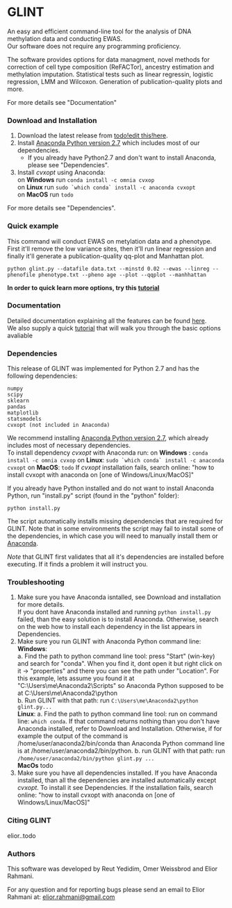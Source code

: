 # GLINT
An easy and efficient command-line tool for the analysis of DNA methylation data and conducting EWAS.  
Our software does not require any programming proficiency.

The software provides options for data managment, novel methods for correction of cell type composition (ReFACTor), ancestry estimation and methylation imputation. Statistical tests such as linear regressin, logistic regression, LMM and Wilcoxon. Generation of publication-quality plots and more.

For more details see "Documentation"  

### Download and Installation

1. Download the latest release from <a href="put the link here todo" target="_blank"> todo!edit this!here</a>.
2. Install <a href="https://www.continuum.io/downloads" target="_blank">Anaconda Python version 2.7</a> which includes most of our dependencies.  
    - If you already have Python2.7 and don't want to install Anaconda, please see "Dependencies".
3. Install *cvxopt* using Anaconda:   
    on **Windows** run ```conda install -c omnia cvxop```  
    on **Linux** run ```sudo `which conda` install -c anaconda cvxopt```  
    on **MacOS** run ```todo```  
    
For more details see "Dependencies".  
  
### Quick example
This command will conduct EWAS on metylation data and a phenotype. First it'll remove the low variance sites, then it'll run linear regression and finally it'll generate a publication-quality qq-plot and Manhattan plot.
```
python glint.py --datafile data.txt --minstd 0.02 --ewas --linreg --phenofile phenotype.txt --pheno age --plot --qqplot --manhhattan
```
**In order to quick learn more options, try this <a href="todo add link to tutorial" target="_blank">tutorial</a>**  

### Documentation
Detailed documentation explaining all the features can be found <a href="todo add link to docs" target="_blank">here</a>.  
We also supply a quick  <a href="todo add link to tutorial" target="_blank">tutorial</a> that will walk you through the basic options avaliable  

### Dependencies

This release of GLINT was implemented for Python 2.7 and has the following dependencies:

    numpy
    scipy
    sklearn
    pandas
    matplotlib
    statsmodels
    cvxopt (not included in Anaconda)
    

We recommend installing <a href="https://www.continuum.io/downloads" target="_blank">Anaconda Python version 2.7</a>, which already includes most of necessary dependencies.  
To install dependency *cvxopt* with Anaconda run:
on **Windows** : ```conda install -c omnia cvxop```
on **Linux**: ```sudo `which conda` install -c anaconda cvxopt```
on **MacOS**: ```todo```
If *cvxopt* installation fails, search online: "how to install cvxopt with anaconda on [one of Windows/Linux/MacOS]"
 
If you already have Python installed and do not want to install Anaconda Python, run "install.py" script (found in the "python" folder):
```
python install.py
```
The script automatically installs missing dependencies that are required for GLINT. Note that in some environments the script may fail to install some of the dependencies, in which case you will need to manually install them or  <a href="https://www.continuum.io/downloads" target="_blank">Anaconda</a>.

*Note* that GLINT first validates that all it's dependencies are installed before executing. If it finds a problem it will instruct you.

### Troubleshooting
1. Make sure you have Anaconda isntalled, see Download and installation for more details.  
  If you dont have Anaconda installed and running ```python install.py``` failed, than the easy solution is to install Anaconda. Otherwise, search on the web how to install each dependency in the list appears in Dependencies.
2. Make sure you run GLINT with Anaconda Python command line:  
  **Windows**:  
    a. Find the path to python command line tool: press "Start" (win-key) and search for "conda". When you find it, dont open it but right click on it -> "properties" and there you can see the path under "Location".
   For this example, lets assume you found it at "C:\Users\me\Anaconda2\Scripts" so Anaconda Python supposed to be at C:\Users\me\Anaconda2\python  
    b. Run GLINT with that path: run ```C:\Users\me\Anaconda2\python glint.py...```  
  **Linux**: 
    a. Find the path to python command line tool: run on command line: ```which conda```. If that command returns nothing than you don't have Anaconda installed, refer to Download and Installation. Otherwise, if for example the output of the command is /home/user/anaconda2/bin/conda than Anaconda Python command line is at /home/user/anaconda2/bin/python.
    b. run GLINT with that path: run ```/home/user/anaconda2/bin/python glint.py ...```  
  **MacOs** todo
3. Make sure you have all dependencies installed. If you have Anaconda installed, than all the dependencies are installed automatically except *cvxopt*. To install it see Dependencies. If the installation fails, search online: "how to install cvxopt with anaconda on [one of Windows/Linux/MacOS]"
 
### Citing GLINT
elior..todo


### Authors

This software was developed by Reut Yedidim, Omer Weissbrod  and Elior Rahmani.

For any question and for reporting bugs please send an email to Elior Rahmani at: elior.rahmani@gmail.com
